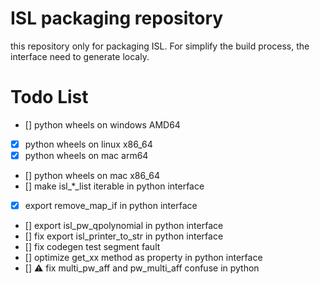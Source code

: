# ISL packaging repository

this repository only for packaging ISL. For simplify the build process, the interface need to generate localy. 

# Todo List

- [] python wheels on windows AMD64
- [x] python wheels on linux x86_64
- [x] python wheels on mac arm64
- [] python wheels on mac x86_64
- [] make isl_*_list iterable in python interface
- [x] export remove_map_if in python interface
- [] export isl_pw_qpolynomial in python interface
- [] fix export isl_printer_to_str in python interface
- [] fix codegen test segment fault
- [] optimize get_xx method as property in python interface
- [] ⚠️ fix multi_pw_aff and pw_multi_aff confuse in python